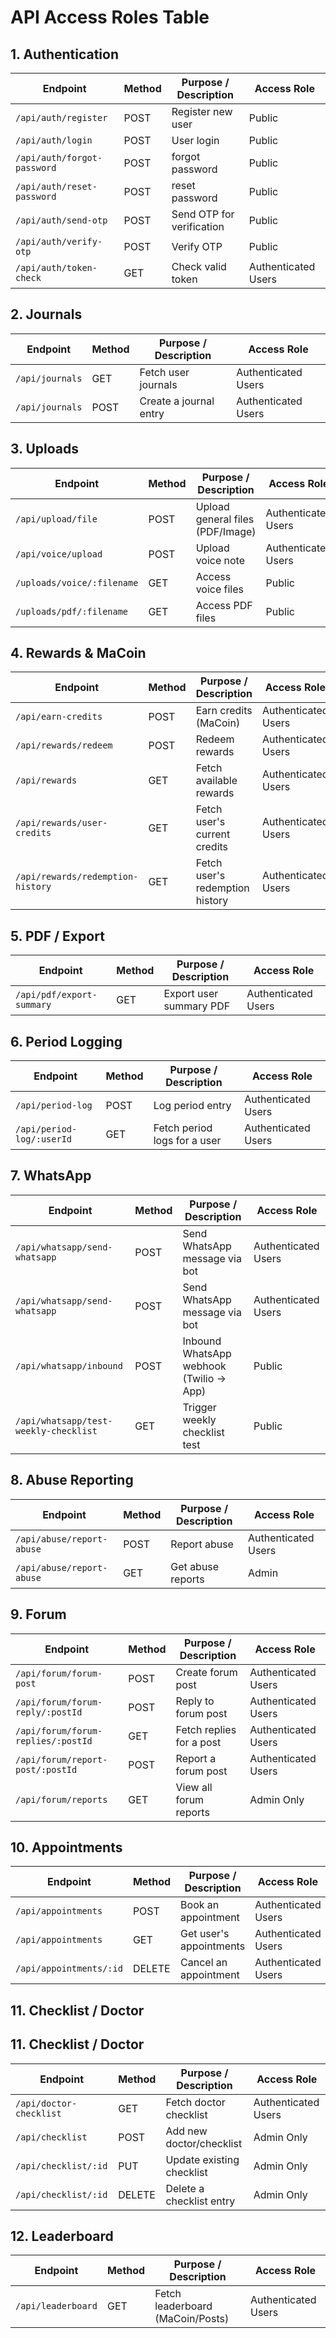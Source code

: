 # API Access Roles Table

## 1. Authentication

| Endpoint                    | Method | Purpose / Description     | Access Role         |
| --------------------------- | ------ | ------------------------- | ------------------- |
| `/api/auth/register`        | POST   | Register new user         | Public              |
| `/api/auth/login`           | POST   | User login                | Public              |
| `/api/auth/forgot-password` | POST   | forgot password           | Public              |
| `/api/auth/reset-password`  | POST   | reset password            | Public              |
| `/api/auth/send-otp`        | POST   | Send OTP for verification | Public              |
| `/api/auth/verify-otp`      | POST   | Verify OTP                | Public              |
| `/api/auth/token-check`     | GET    | Check valid token         | Authenticated Users |

## 2. Journals

| Endpoint        | Method | Purpose / Description  | Access Role         |
| --------------- | ------ | ---------------------- | ------------------- |
| `/api/journals` | GET    | Fetch user journals    | Authenticated Users |
| `/api/journals` | POST   | Create a journal entry | Authenticated Users |

## 3. Uploads

| Endpoint                   | Method | Purpose / Description            | Access Role         |
| -------------------------- | ------ | -------------------------------- | ------------------- |
| `/api/upload/file`         | POST   | Upload general files (PDF/Image) | Authenticated Users |
| `/api/voice/upload`        | POST   | Upload voice note                | Authenticated Users |
| `/uploads/voice/:filename` | GET    | Access voice files               | Public              |
| `/uploads/pdf/:filename`   | GET    | Access PDF files                 | Public              |

## 4. Rewards & MaCoin

| Endpoint                          | Method | Purpose / Description           | Access Role         |
| --------------------------------- | ------ | ------------------------------- | ------------------- |
| `/api/earn-credits`               | POST   | Earn credits (MaCoin)           | Authenticated Users |
| `/api/rewards/redeem`             | POST   | Redeem rewards                  | Authenticated Users |
| `/api/rewards`                    | GET    | Fetch available rewards         | Authenticated Users |
| `/api/rewards/user-credits`       | GET    | Fetch user's current credits    | Authenticated Users |
| `/api/rewards/redemption-history` | GET    | Fetch user's redemption history | Authenticated Users |

## 5. PDF / Export

| Endpoint                  | Method | Purpose / Description   | Access Role         |
| ------------------------- | ------ | ----------------------- | ------------------- |
| `/api/pdf/export-summary` | GET    | Export user summary PDF | Authenticated Users |

## 6. Period Logging

| Endpoint                  | Method | Purpose / Description        | Access Role         |
| ------------------------- | ------ | ---------------------------- | ------------------- |
| `/api/period-log`         | POST   | Log period entry             | Authenticated Users |
| `/api/period-log/:userId` | GET    | Fetch period logs for a user | Authenticated Users |

## 7. WhatsApp

| Endpoint                              | Method | Purpose / Description                   | Access Role         |
| ------------------------------------- | ------ | --------------------------------------- | ------------------- |
| `/api/whatsapp/send-whatsapp`         | POST   | Send WhatsApp message via bot           | Authenticated Users |
| `/api/whatsapp/send-whatsapp`         | POST   | Send WhatsApp message via bot           | Authenticated Users |
| `/api/whatsapp/inbound`               | POST   | Inbound WhatsApp webhook (Twilio → App) | Public              |
| `/api/whatsapp/test-weekly-checklist` | GET    | Trigger weekly checklist test           | Public              |

## 8. Abuse Reporting

| Endpoint                  | Method | Purpose / Description | Access Role         |
| ------------------------- | ------ | --------------------- | ------------------- |
| `/api/abuse/report-abuse` | POST   | Report abuse          | Authenticated Users |
| `/api/abuse/report-abuse` | GET    | Get abuse reports     | Admin               |

## 9. Forum

| Endpoint                           | Method | Purpose / Description    | Access Role         |
| ---------------------------------- | ------ | ------------------------ | ------------------- |
| `/api/forum/forum-post`            | POST   | Create forum post        | Authenticated Users |
| `/api/forum/forum-reply/:postId`   | POST   | Reply to forum post      | Authenticated Users |
| `/api/forum/forum-replies/:postId` | GET    | Fetch replies for a post | Authenticated Users |
| `/api/forum/report-post/:postId`   | POST   | Report a forum post      | Authenticated Users |
| `/api/forum/reports`               | GET    | View all forum reports   | Admin Only          |

## 10. Appointments

| Endpoint                | Method | Purpose / Description   | Access Role         |
| ----------------------- | ------ | ----------------------- | ------------------- |
| `/api/appointments`     | POST   | Book an appointment     | Authenticated Users |
| `/api/appointments`     | GET    | Get user's appointments | Authenticated Users |
| `/api/appointments/:id` | DELETE | Cancel an appointment   | Authenticated Users |

## 11. Checklist / Doctor

## 11. Checklist / Doctor

| Endpoint                | Method | Purpose / Description     | Access Role         |
| ----------------------- | ------ | ------------------------- | ------------------- |
| `/api/doctor-checklist` | GET    | Fetch doctor checklist    | Authenticated Users |
| `/api/checklist`        | POST   | Add new doctor/checklist  | Admin Only          |
| `/api/checklist/:id`    | PUT    | Update existing checklist | Admin Only          |
| `/api/checklist/:id`    | DELETE | Delete a checklist entry  | Admin Only          |

## 12. Leaderboard

| Endpoint           | Method | Purpose / Description            | Access Role         |
| ------------------ | ------ | -------------------------------- | ------------------- |
| `/api/leaderboard` | GET    | Fetch leaderboard (MaCoin/Posts) | Authenticated Users |
